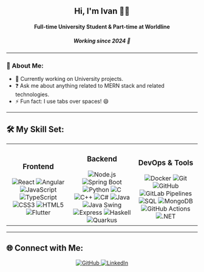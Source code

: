<div align="center">
</div>

<h2 align="center">Hi, I'm Ivan 👨‍💻</h2>
<h4 align="center">Full-time University Student & Part-time at Worldline</h4>
<h5 align="center">Working since 2024 🚀</h5>

---

### 🚀 About Me:
- 🔭 Currently working on University projects.
- ❓ Ask me about anything related to MERN stack and related technologies.
- ⚡ Fun fact: I use tabs over spaces! 😄

---

## 🛠️ My Skill Set:

<table align="center">
  <tr>
    <td align="center" width="33%">
      <h3>Frontend</h3>
      <img src="https://img.icons8.com/color/48/000000/react-native.png" alt="React" />
      <img src="https://img.icons8.com/color/48/000000/angularjs.png" alt="Angular" />
      <img src="https://img.icons8.com/color/48/000000/javascript.png" alt="JavaScript" />
      <img src="https://img.icons8.com/color/48/000000/typescript.png" alt="TypeScript" />
      <img src="https://img.icons8.com/color/48/000000/css3.png" alt="CSS3" />
      <img src="https://img.icons8.com/color/48/000000/html-5.png" alt="HTML5" />
      <img src="https://img.icons8.com/color/48/000000/flutter.png" alt="Flutter" />
    </td>
    <td align="center" width="33%">
      <h3>Backend</h3>
      <img src="https://img.icons8.com/color/48/000000/nodejs.png" alt="Node.js" />
      <img src="https://img.icons8.com/color/48/000000/spring-logo.png" alt="Spring Boot" />
      <img src="https://img.icons8.com/color/48/000000/python.png" alt="Python" />
      <img src="https://img.icons8.com/color/48/000000/c-programming.png" alt="C" />
      <img src="https://img.icons8.com/color/48/000000/c-plus-plus-logo.png" alt="C++" />
      <img src="https://img.icons8.com/color/48/000000/c-sharp-logo.png" alt="C#" />
      <img src="https://img.icons8.com/color/48/000000/java-coffee-cup-logo.png" alt="Java" />
      <img src="https://img.icons8.com/fluency/48/000000/swing.png" alt="Java Swing" />
      <img src="https://img.icons8.com/?size=512&id=kg46nzoJrmTR&format=png" alt="Express" />
      <img src="https://img.icons8.com/color/48/000000/haskell.png" alt="Haskell" />
      <img src="https://img.icons8.com/color/48/000000/quarkus.png" alt="Quarkus" />
    </td>
    <td align="center" width="33%">
      <h3>DevOps & Tools</h3>
      <img src="https://img.icons8.com/color/48/000000/docker.png" alt="Docker" />
      <img src="https://img.icons8.com/color/48/000000/git.png" alt="Git" />
      <img src="https://img.icons8.com/color/48/000000/github.png" alt="GitHub" />
      <img src="https://img.icons8.com/color/48/000000/gitlab.png" alt="GitLab Pipelines" />
      <img src="https://img.icons8.com/color/48/000000/database.png" alt="SQL" />
      <img src="https://img.icons8.com/color/48/000000/mongodb.png" alt="MongoDB" />
      <img src="https://img.icons8.com/external-tal-revivo-shadow-tal-revivo/48/000000/github-actions.png" alt="GitHub Actions" />
      <img src="https://img.icons8.com/color/48/000000/dot-net.png" alt=".NET" />
    </td>
  </tr>
</table>

---

## 🌐 Connect with Me:

<div align="center">
  <a href="https://github.com/lucatotem" target="_blank">
    <img src="https://img.shields.io/badge/github-%2324292e.svg?&style=for-the-badge&logo=github&logoColor=white" alt="GitHub" />
  </a>
  <a href="https://www.linkedin.com/in/ivan-raytchinov-a80b95274/" target="_blank">
    <img src="https://img.shields.io/badge/linkedin-%231E77B5.svg?&style=for-the-badge&logo=linkedin&logoColor=white" alt="LinkedIn" />
  </a>
</div>
